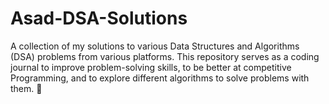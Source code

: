 # Asad-DSA-Solutions

A collection of my solutions to various Data Structures and Algorithms (DSA) problems from various platforms. This repository serves as a coding journal to improve problem-solving skills, to be better at competitive Programming, and to explore different algorithms to solve problems with them. 🚀
